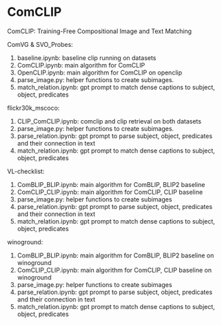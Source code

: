 # ComCLIP

ComCLIP: Training-Free Compositional Image and Text Matching

ComVG & SVO_Probes:
1. baseline.ipynb: baseline clip running on datasets
2. ComCLIP.ipynb: main algorithm for ComCLIP
3. OpenCLIP.ipynb: main algorithm for ComCLIP on openclip
4. parse_image.py: helper functions to create subimages.
5. match_relation.ipynb: gpt prompt to match dense captions to subject, object, predicates

flickr30k_mscoco:
1. CLIP_ComCLIP.ipynb: comclip and clip retrieval on both datasets
2. parse_image.py: helper functions to create subimages.
3. parse_relation.ipynb: gpt prompt to parse subject, object, predicates and their connection in text
4. match_relation.ipynb: gpt prompt to match dense captions to subject, object, predicates

VL-checklist:
1. ComBLIP_BLIP.ipynb: main algorithm for ComBLIP, BLIP2 baseline
2. ComCLIP_CLIP.ipynb: main algorithm for ComCLIP, CLIP baseline
3. parse_image.py: helper functions to create subimages
4. parse_relation.ipynb: gpt prompt to parse subject, object, predicates and their connection in text
5. match_relation.ipynb: gpt prompt to match dense captions to subject, object, predicates

winoground:
1. ComBLIP_BLIP.ipynb: main algorithm for ComBLIP, BLIP2 baseline on winoground
2. ComCLIP_CLIP.ipynb: main algorithm for ComCLIP, CLIP baseline on winoground
3. parse_image.py: helper functions to create subimages
4. parse_relation.ipynb: gpt prompt to parse subject, object, predicates and their connection in text
5. match_relation.ipynb: gpt prompt to match dense captions to subject, object, predicates
